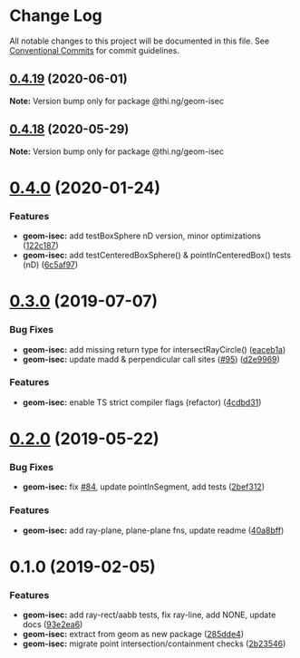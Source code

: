 # Change Log

All notable changes to this project will be documented in this file.
See [Conventional Commits](https://conventionalcommits.org) for commit guidelines.

## [0.4.19](https://github.com/thi-ng/umbrella/compare/@thi.ng/geom-isec@0.4.18...@thi.ng/geom-isec@0.4.19) (2020-06-01)

**Note:** Version bump only for package @thi.ng/geom-isec





## [0.4.18](https://github.com/thi-ng/umbrella/compare/@thi.ng/geom-isec@0.4.17...@thi.ng/geom-isec@0.4.18) (2020-05-29)

**Note:** Version bump only for package @thi.ng/geom-isec





# [0.4.0](https://github.com/thi-ng/umbrella/compare/@thi.ng/geom-isec@0.3.10...@thi.ng/geom-isec@0.4.0) (2020-01-24)

### Features

* **geom-isec:** add testBoxSphere nD version, minor optimizations ([122c187](https://github.com/thi-ng/umbrella/commit/122c1876375f638b35f9f576824f2af081008081))
* **geom-isec:** add testCenteredBoxSphere() & pointInCenteredBox() tests (nD) ([6c5af97](https://github.com/thi-ng/umbrella/commit/6c5af97a8da9bce307bc76f956c185c5e75a9e8d))

# [0.3.0](https://github.com/thi-ng/umbrella/compare/@thi.ng/geom-isec@0.2.0...@thi.ng/geom-isec@0.3.0) (2019-07-07)

### Bug Fixes

* **geom-isec:** add missing return type for intersectRayCircle() ([eaceb1a](https://github.com/thi-ng/umbrella/commit/eaceb1a))
* **geom-isec:** update madd & perpendicular call sites ([#95](https://github.com/thi-ng/umbrella/issues/95)) ([d2e9969](https://github.com/thi-ng/umbrella/commit/d2e9969))

### Features

* **geom-isec:** enable TS strict compiler flags (refactor) ([4cdbd31](https://github.com/thi-ng/umbrella/commit/4cdbd31))

# [0.2.0](https://github.com/thi-ng/umbrella/compare/@thi.ng/geom-isec@0.1.16...@thi.ng/geom-isec@0.2.0) (2019-05-22)

### Bug Fixes

* **geom-isec:** fix [#84](https://github.com/thi-ng/umbrella/issues/84), update pointInSegment, add tests ([2bef312](https://github.com/thi-ng/umbrella/commit/2bef312))

### Features

* **geom-isec:** add ray-plane, plane-plane fns, update readme ([40a8bff](https://github.com/thi-ng/umbrella/commit/40a8bff))

# 0.1.0 (2019-02-05)

### Features

* **geom-isec:** add ray-rect/aabb tests, fix ray-line, add NONE, update docs ([93e2ea6](https://github.com/thi-ng/umbrella/commit/93e2ea6))
* **geom-isec:** extract from geom as new package ([285dde4](https://github.com/thi-ng/umbrella/commit/285dde4))
* **geom-isec:** migrate point intersection/containment checks ([2b23546](https://github.com/thi-ng/umbrella/commit/2b23546))
